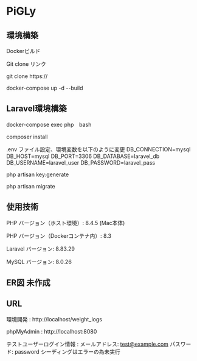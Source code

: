 # PiGLy
## 環境構築

Dockerビルド

Git clone リンク

git clone https://

docker-compose up -d --build


## Laravel環境構築

docker-compose exec php　bash

composer install

.env ファイル設定、環境変数を以下のように変更
DB_CONNECTION=mysql
DB_HOST=mysql
DB_PORT=3306
DB_DATABASE=laravel_db
DB_USERNAME=laravel_user
DB_PASSWORD=laravel_pass

php artisan key:generate

php artisan migrate



## 使用技術

PHP バージョン（ホスト環境）: 8.4.5 (Mac本体)

PHP バージョン（Dockerコンテナ内）: 8.3

Laravel バージョン: 8.83.29

MySQL バージョン: 8.0.26

## ER図 未作成

## URL

環境開発 : http://localhost/weight_logs

phpMyAdmin : http://localhost:8080

テストユーザーログイン情報 : 
メールアドレス: test@example.com
パスワード: password
シーディングはエラーの為未実行
